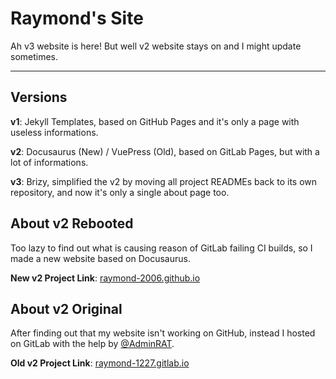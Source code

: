 # Raymond's Site
Ah v3 website is here! But well v2 website stays on and I might update sometimes.

---

## Versions
**v1**: Jekyll Templates, based on GitHub Pages and it's only a page with useless informations.

**v2**: Docusaurus (New) / VuePress (Old), based on GitLab Pages, but with a lot of informations.

**v3**: Brizy, simplified the v2 by moving all project READMEs back to its own repository, and now it's only a single about page too.


## About v2 Rebooted
Too lazy to find out what is causing reason of GitLab failing CI builds, so I made a new website based on Docusaurus.

**New v2 Project Link**: [raymond-2006.github.io](https://github.com/raymond-2006/raymond-2006.github.io)

## About v2 Original
After finding out that my website isn't working on GitHub, instead I hosted on GitLab with the help by [@AdminRAT](https://github.com/AdminRAT).

**Old v2 Project Link**: [raymond-1227.gitlab.io](https://gitlab.com/raymond-1227/raymond-1227.gitlab.io)
